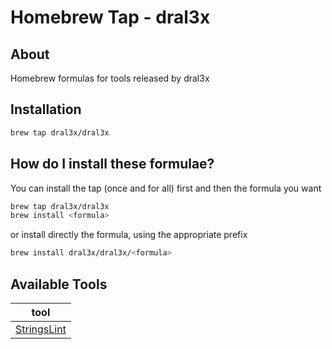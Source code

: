 # Homebrew Tap - dral3x

## About

Homebrew formulas for tools released by dral3x

## Installation

```bash
brew tap dral3x/dral3x
```

## How do I install these formulae?

You can install the tap (once and for all) first and then the formula you want

```bash
brew tap dral3x/dral3x
brew install <formula>
```

or install directly the formula, using the appropriate prefix

```bash
brew install dral3x/dral3x/<formula>
```

## Available Tools

| tool                                                          |
| ------------------------------------------------------------- |
| [StringsLint](https://github.com/dral3x/stringslint)         |
